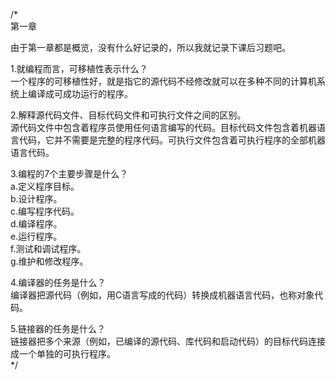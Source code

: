 /*  
第一章  

由于第一章都是概览，没有什么好记录的，所以我就记录下课后习题吧。  

1.就编程而言，可移植性表示什么？  
一个程序的可移植性好，就是指它的源代码不经修改就可以在多种不同的计算机系统上编译成可成功运行的程序。

2.解释源代码文件、目标代码文件和可执行文件之间的区别。  
源代码文件中包含着程序员使用任何语言编写的代码。目标代码文件包含着机器语言代码，它并不需要是完整的程序代码。可执行文件包含着可执行程序的全部机器语言代码。

3.编程的7个主要步骤是什么？  
a.定义程序目标。   
b.设计程序。   
c.编写程序代码。   
d.编译程序。  
e.运行程序。   
f.测试和调试程序。   
g.维护和修改程序。  

4.编译器的任务是什么？  
编译器把源代码（例如，用C语言写成的代码）转换成机器语言代码，也称对象代码。

5.链接器的任务是什么？   
链接器把多个来源（例如，已编译的源代码、库代码和启动代码）的目标代码连接成一个单独的可执行程序。  
*/
